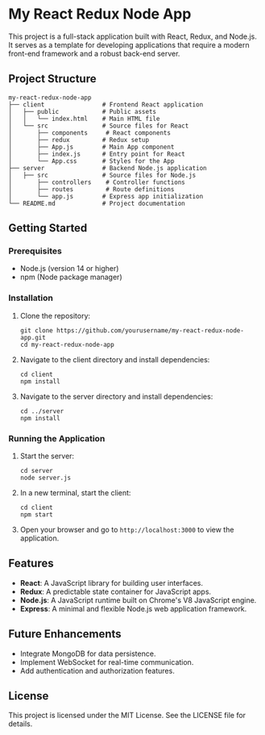 # My React Redux Node App

This project is a full-stack application built with React, Redux, and Node.js. It serves as a template for developing applications that require a modern front-end framework and a robust back-end server.

## Project Structure

```
my-react-redux-node-app
├── client                # Frontend React application
│   ├── public            # Public assets
│   │   └── index.html    # Main HTML file
│   └── src               # Source files for React
│       ├── components     # React components
│       ├── redux         # Redux setup
│       ├── App.js        # Main App component
│       ├── index.js      # Entry point for React
│       └── App.css       # Styles for the App
├── server                # Backend Node.js application
│   ├── src               # Source files for Node.js
│       ├── controllers    # Controller functions
│       ├── routes         # Route definitions
│       └── app.js        # Express app initialization
└── README.md             # Project documentation
```

## Getting Started

### Prerequisites

- Node.js (version 14 or higher)
- npm (Node package manager)

### Installation

1. Clone the repository:

   ```
   git clone https://github.com/yourusername/my-react-redux-node-app.git
   cd my-react-redux-node-app
   ```

2. Navigate to the client directory and install dependencies:

   ```
   cd client
   npm install
   ```

3. Navigate to the server directory and install dependencies:

   ```
   cd ../server
   npm install
   ```

### Running the Application

1. Start the server:

   ```
   cd server
   node server.js
   ```

2. In a new terminal, start the client:

   ```
   cd client
   npm start
   ```

3. Open your browser and go to `http://localhost:3000` to view the application.

## Features

- **React**: A JavaScript library for building user interfaces.
- **Redux**: A predictable state container for JavaScript apps.
- **Node.js**: A JavaScript runtime built on Chrome's V8 JavaScript engine.
- **Express**: A minimal and flexible Node.js web application framework.

## Future Enhancements

- Integrate MongoDB for data persistence.
- Implement WebSocket for real-time communication.
- Add authentication and authorization features.

## License

This project is licensed under the MIT License. See the LICENSE file for details.